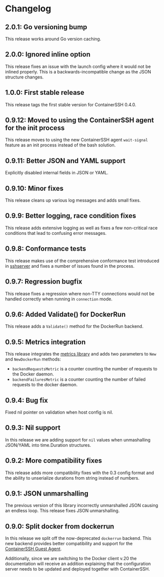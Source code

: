 # Changelog

## 2.0.1: Go versioning bump

This release works around Go version caching.

## 2.0.0: Ignored inline option

This release fixes an issue with the launch config where it would not be inlined properly. This is a backwards-incompatible change as the JSON structure changes.

## 1.0.0: First stable release

This release tags the first stable version for ContainerSSH 0.4.0.

## 0.9.12: Moved to using the ContainerSSH agent for the init process

This release moves to using the new ContainerSSH agent `wait-signal` feature as an init process instead of the bash solution.

## 0.9.11: Better JSON and YAML support

Explicitly disabled internal fields in JSON or YAML.

## 0.9.10: Minor fixes

This release cleans up various log messages and adds small fixes.

## 0.9.9: Better logging, race condition fixes

This release adds extensive logging as well as fixes a few non-critical race conditions that lead to confusing error messages.

## 0.9.8: Conformance tests

This release makes use of the comprehensive conformance test introduced in [sshserver](https://github.com/containerssh/sshserver) and fixes a number of issues found in the process.

## 0.9.7: Regression bugfix

This release fixes a regression where non-TTY connections would not be handled correctly when running in `connection` mode.

## 0.9.6: Added Validate() for DockerRun

This release adds a `Validate()` method for the DockerRun backend.

## 0.9.5: Metrics integration

This release integrates the [metrics library](https://github.com/containerssh/metrics) and adds two parameters to `New` and `NewDockerRun` methods:

- `backendRequestsMetric` is a counter counting the number of requests to the Docker daemon.
- `backendFailuresMetric` is a counter counting the number of failed requests to the docker daemon.

## 0.9.4: Bug fix 

Fixed nil pointer on validation when host config is nil.

## 0.9.3: Nil support

In this release we are adding support for `nil` values when unmashalling JSON/YAML into time.Duration structures.

## 0.9.2: More compatibility fixes

This release adds more compatibility fixes with the 0.3 config format and the ability to unserialize durations from string instead of numbers.

## 0.9.1: JSON unmarshalling

The previous version of this library incorrectly unmarshalled JSON causing an endless loop. This release fixes JSON unmarshalling.

## 0.9.0: Split docker from dockerrun

In this release we split off the now-deprecated `dockerrun` backend. This new backend provides better compatibility and support for the [ContainerSSH Guest Agent](https://github.com/containerssh/agent).

Additionally, since we are switching to the Docker client v.20 the documentation will receive an addition explaining that the configuration server needs to be updated and deployed together with ContainerSSH.
